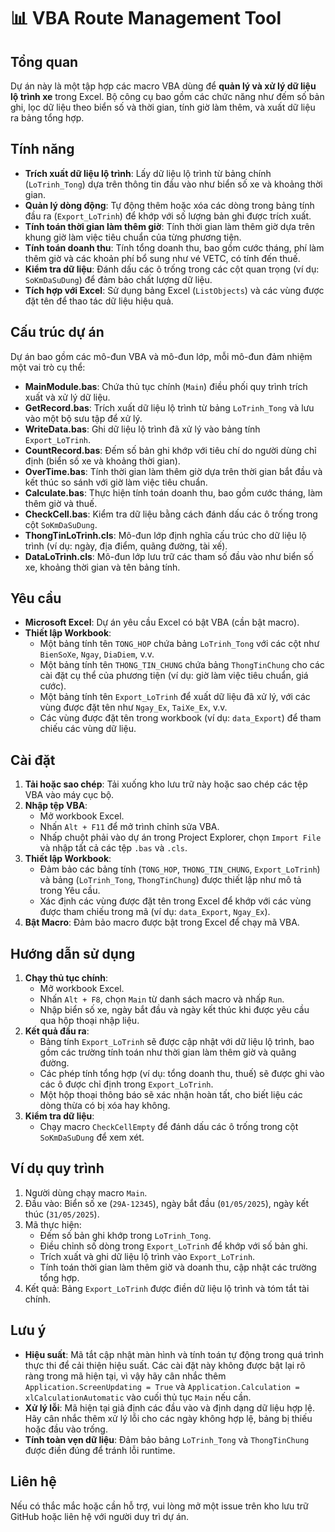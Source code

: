 # 📊 VBA Route Management Tool

## Tổng quan
Dự án này là một tập hợp các macro VBA dùng để **quản lý và xử lý dữ liệu lộ trình xe** trong Excel. Bộ công cụ bao gồm các chức năng như đếm số bản ghi, lọc dữ liệu theo biển số và thời gian, tính giờ làm thêm, và xuất dữ liệu ra bảng tổng hợp.

## Tính năng
- **Trích xuất dữ liệu lộ trình**: Lấy dữ liệu lộ trình từ bảng chính (`LoTrinh_Tong`) dựa trên thông tin đầu vào như biển số xe và khoảng thời gian.
- **Quản lý dòng động**: Tự động thêm hoặc xóa các dòng trong bảng tính đầu ra (`Export_LoTrinh`) để khớp với số lượng bản ghi được trích xuất.
- **Tính toán thời gian làm thêm giờ**: Tính thời gian làm thêm giờ dựa trên khung giờ làm việc tiêu chuẩn của từng phương tiện.
- **Tính toán doanh thu**: Tính tổng doanh thu, bao gồm cước tháng, phí làm thêm giờ và các khoản phí bổ sung như vé VETC, có tính đến thuế.
- **Kiểm tra dữ liệu**: Đánh dấu các ô trống trong các cột quan trọng (ví dụ: `SoKmDaSuDung`) để đảm bảo chất lượng dữ liệu.
- **Tích hợp với Excel**: Sử dụng bảng Excel (`ListObjects`) và các vùng được đặt tên để thao tác dữ liệu hiệu quả.

## Cấu trúc dự án
Dự án bao gồm các mô-đun VBA và mô-đun lớp, mỗi mô-đun đảm nhiệm một vai trò cụ thể:

- **MainModule.bas**: Chứa thủ tục chính (`Main`) điều phối quy trình trích xuất và xử lý dữ liệu.
- **GetRecord.bas**: Trích xuất dữ liệu lộ trình từ bảng `LoTrinh_Tong` và lưu vào một bộ sưu tập để xử lý.
- **WriteData.bas**: Ghi dữ liệu lộ trình đã xử lý vào bảng tính `Export_LoTrinh`.
- **CountRecord.bas**: Đếm số bản ghi khớp với tiêu chí do người dùng chỉ định (biển số xe và khoảng thời gian).
- **OverTime.bas**: Tính thời gian làm thêm giờ dựa trên thời gian bắt đầu và kết thúc so sánh với giờ làm việc tiêu chuẩn.
- **Calculate.bas**: Thực hiện tính toán doanh thu, bao gồm cước tháng, làm thêm giờ và thuế.
- **CheckCell.bas**: Kiểm tra dữ liệu bằng cách đánh dấu các ô trống trong cột `SoKmDaSuDung`.
- **ThongTinLoTrinh.cls**: Mô-đun lớp định nghĩa cấu trúc cho dữ liệu lộ trình (ví dụ: ngày, địa điểm, quãng đường, tài xế).
- **DataLoTrinh.cls**: Mô-đun lớp lưu trữ các tham số đầu vào như biển số xe, khoảng thời gian và tên bảng tính.

## Yêu cầu
- **Microsoft Excel**: Dự án yêu cầu Excel có bật VBA (cần bật macro).
- **Thiết lập Workbook**:
  - Một bảng tính tên `TONG_HOP` chứa bảng `LoTrinh_Tong` với các cột như `BienSoXe`, `Ngay`, `DiaDiem`, v.v.
  - Một bảng tính tên `THONG_TIN_CHUNG` chứa bảng `ThongTinChung` cho các cài đặt cụ thể của phương tiện (ví dụ: giờ làm việc tiêu chuẩn, giá cước).
  - Một bảng tính tên `Export_LoTrinh` để xuất dữ liệu đã xử lý, với các vùng được đặt tên như `Ngay_Ex`, `TaiXe_Ex`, v.v.
  - Các vùng được đặt tên trong workbook (ví dụ: `data_Export`) để tham chiếu các vùng dữ liệu.

## Cài đặt
1. **Tải hoặc sao chép**: Tải xuống kho lưu trữ này hoặc sao chép các tệp VBA vào máy cục bộ.
2. **Nhập tệp VBA**:
   - Mở workbook Excel.
   - Nhấn `Alt + F11` để mở trình chỉnh sửa VBA.
   - Nhấp chuột phải vào dự án trong Project Explorer, chọn `Import File` và nhập tất cả các tệp `.bas` và `.cls`.
3. **Thiết lập Workbook**:
   - Đảm bảo các bảng tính (`TONG_HOP`, `THONG_TIN_CHUNG`, `Export_LoTrinh`) và bảng (`LoTrinh_Tong`, `ThongTinChung`) được thiết lập như mô tả trong Yêu cầu.
   - Xác định các vùng được đặt tên trong Excel để khớp với các vùng được tham chiếu trong mã (ví dụ: `data_Export`, `Ngay_Ex`).
4. **Bật Macro**: Đảm bảo macro được bật trong Excel để chạy mã VBA.

## Hướng dẫn sử dụng
1. **Chạy thủ tục chính**:
   - Mở workbook Excel.
   - Nhấn `Alt + F8`, chọn `Main` từ danh sách macro và nhấp `Run`.
   - Nhập biển số xe, ngày bắt đầu và ngày kết thúc khi được yêu cầu qua hộp thoại nhập liệu.
2. **Kết quả đầu ra**:
   - Bảng tính `Export_LoTrinh` sẽ được cập nhật với dữ liệu lộ trình, bao gồm các trường tính toán như thời gian làm thêm giờ và quãng đường.
   - Các phép tính tổng hợp (ví dụ: tổng doanh thu, thuế) sẽ được ghi vào các ô được chỉ định trong `Export_LoTrinh`.
   - Một hộp thoại thông báo sẽ xác nhận hoàn tất, cho biết liệu các dòng thừa có bị xóa hay không.
3. **Kiểm tra dữ liệu**:
   - Chạy macro `CheckCellEmpty` để đánh dấu các ô trống trong cột `SoKmDaSuDung` để xem xét.

## Ví dụ quy trình
1. Người dùng chạy macro `Main`.
2. Đầu vào: Biển số xe (`29A-12345`), ngày bắt đầu (`01/05/2025`), ngày kết thúc (`31/05/2025`).
3. Mã thực hiện:
   - Đếm số bản ghi khớp trong `LoTrinh_Tong`.
   - Điều chỉnh số dòng trong `Export_LoTrinh` để khớp với số bản ghi.
   - Trích xuất và ghi dữ liệu lộ trình vào `Export_LoTrinh`.
   - Tính toán thời gian làm thêm giờ và doanh thu, cập nhật các trường tổng hợp.
4. Kết quả: Bảng `Export_LoTrinh` được điền dữ liệu lộ trình và tóm tắt tài chính.

## Lưu ý
- **Hiệu suất**: Mã tắt cập nhật màn hình và tính toán tự động trong quá trình thực thi để cải thiện hiệu suất. Các cài đặt này không được bật lại rõ ràng trong mã hiện tại, vì vậy hãy cân nhắc thêm `Application.ScreenUpdating = True` và `Application.Calculation = xlCalculationAutomatic` vào cuối thủ tục `Main` nếu cần.
- **Xử lý lỗi**: Mã hiện tại giả định các đầu vào và định dạng dữ liệu hợp lệ. Hãy cân nhắc thêm xử lý lỗi cho các ngày không hợp lệ, bảng bị thiếu hoặc đầu vào trống.
- **Tính toàn vẹn dữ liệu**: Đảm bảo bảng `LoTrinh_Tong` và `ThongTinChung` được điền đúng để tránh lỗi runtime.

## Liên hệ
Nếu có thắc mắc hoặc cần hỗ trợ, vui lòng mở một issue trên kho lưu trữ GitHub hoặc liên hệ với người duy trì dự án.